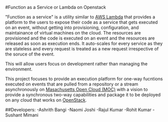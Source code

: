 #Function as a Service or Lambda on Openstack

"Function as a service" is a utility similar to [AWS Lambda](https://aws.amazon.com/lambda/) that provides a platform to the users to expose their code as a service that gets executed on an event, without getting into provisioning, configuration, and maintainance of virtual machines on the cloud. The resources are provisioned and the code is executed on an event and the resources are released as soon as execution ends. It auto-scales for every service as they are stateless and every request is treated as a new request irrespective of the soruce of the event.

This will allow users focus on development rather than managing the environment.

This project focuses to provide an execution platform for one-way fucntions executed on events that are pulled from a repository or a stream asynchronously on [Masachusetts Open Cloud (MOC)](https://rc.fas.harvard.edu/partnerships/massachusetts-open-cloud-moc/) with a vision to provide a synchronous two-way capabilities and package it to be deployed on any cloud that works on [OpenStack](https://www.openstack.org/).

##Developers:
-Ashrith Bangi
-Naomi Joshi
-Rajul Kumar
-Rohit Kumar
-Sushant Mimani